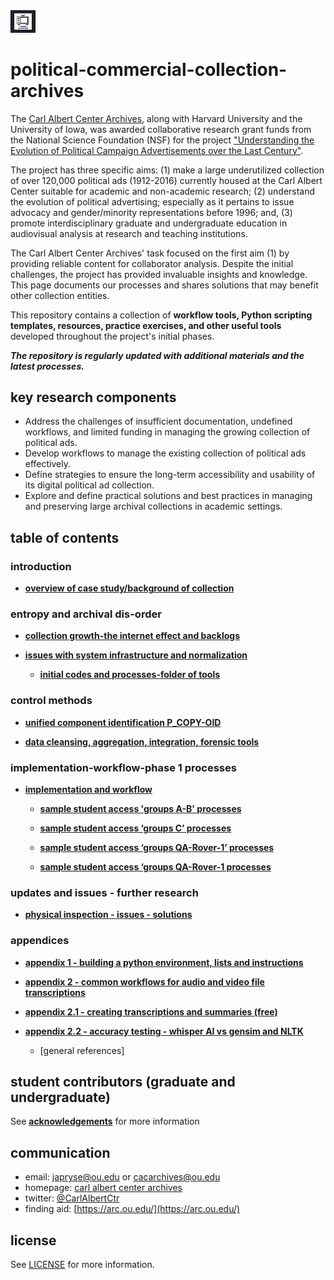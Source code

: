 <img src="https://github.com/prys0000/political-commercial-collection-archives/blob/main/images/polithumb_home.jpg" width=8% height=8%>

# political-commercial-collection-archives

The [Carl Albert Center Archives](https://www.ou.edu/carlalbertcenter/congressional-collection), along with Harvard University and the University of Iowa, was awarded collaborative research grant funds from the National Science Foundation (NSF) for the project ["Understanding the Evolution of Political Campaign Advertisements over the Last Century"](https://s-lib024.lib.uiowa.edu/campaignvids/people.html).

The project has three specific aims: (1) make a large underutilized collection of  over 120,000 political ads (1912-2016) currently housed at the Carl Albert Center suitable for academic and non-academic research; (2) understand the evolution of political advertising; especially as it pertains to issue advocacy and gender/minority representations before 1996; and, (3) promote interdisciplinary graduate and undergraduate education in audiovisual analysis at research and teaching institutions. ​

The Carl Albert Center Archives' task focused on the first aim (1) by providing reliable content for collaborator analysis. Despite the initial challenges, the project has provided invaluable insights and knowledge. This page documents our processes and shares solutions that may benefit other collection entities. 

This repository contains a collection of **workflow tools, Python scripting templates, resources, practice exercises, and other useful tools** developed throughout the project's initial phases. 

***The repository is regularly updated with additional materials and the latest processes.*** 

## **key research components**

- Address the challenges of insufficient documentation, undefined workflows, and limited funding in managing the growing collection of political ads.
- Develop workflows to manage the existing collection of political ads effectively.
- Define strategies to ensure the long-term accessibility and usability of its digital political ad collection.
- Explore and define practical solutions and best practices in managing and preserving large archival collections in academic settings.


## table of contents


### **introduction**

  * [**overview of case study/background of collection**](https://github.com/prys0000/political-commercial-collection-archives/blob/main/documentation/case-study.md)

 

### **entropy and archival dis-order**

* [**collection growth-the internet effect and backlogs**](https://github.com/prys0000/political-commercial-collection-archives/blob/main/documentation/collection-growth-initial-analysis.md)

* [**issues with system infrastructure and normalization**](https://github.com/prys0000/political-commercial-collection-archives/blob/main/documentation/issues%20with%20system%20infrastructure%20and%20normalization.md)

  * [**initial codes and processes-folder of tools**](https://github.com/prys0000/political-commercial-collection-archives/tree/main/initial-codes-processes) 


### **control methods**

* [**unified component identification P_COPY-OID**](https://github.com/prys0000/political-commercial-collection-archives/blob/main/documentation/control-methods.md)

* [**data cleansing, aggregation, integration, forensic tools**](https://github.com/prys0000/political-commercial-collection-archives/blob/2ac2ee2f024bc7851aa1179fa2970eb880de4b2d/documentation/implementation-workflow.md)


### **implementation-workflow-phase 1 processes**

* [**implementation and workflow**](https://github.com/prys0000/political-commercial-collection-archives/blob/main/documentation/implementation-workflow.md)

  * [**sample student access 'groups A-B' processes**](https://github.com/prys0000/political-commercial-collection-archives/blob/main/documentation/groups%20A-B%20processes.md)

  * [**sample student access ‘groups C’ processes**](https://github.com/prys0000/political-commercial-collection-archives/blob/main/documentation/groups%20C%20processes.md)

  * [**sample student access ‘groups QA-Rover-1’ processes**](https://github.com/prys0000/political-commercial-collection-archives/blob/main/documentation/groups%20QA-Rover-1.md)

  * [**sample student access ‘groups QA-Rover-1 processes**](https://github.com/prys0000/political-commercial-collection-archives/blob/main/documentation/groups%20QA-Rover-2.md)

### **updates and issues - further research**

* [**physical inspection - issues - solutions**](https://github.com/prys0000/political-commercial-collection-archives/blob/210039a5f27d2264fa19ebe9076ac9c3a5902902/appendix%203%20-%20follow-up.md)

### **appendices**

* [**appendix 1 - building a python environment, lists and instructions**](https://github.com/prys0000/political-commercial-collection-archives/blob/main/appendix%201%20-%20python%20list%20and%20instructions.md)

* [**appendix 2 - common workflows for audio and video file transcriptions**](https://github.com/prys0000/political-commercial-collection-archives/blob/main/appendix%202%20-%20common-workflows-transcriptions.md)

* [**appendix 2.1 -  creating transcriptions and summaries (free)**](https://github.com/prys0000/political-commercial-collection-archives/blob/3cb9d49951842cb73c768ce944f59dbc0e305f13/appendix%202.1%20-%20free%20transcription%20and%20summaries%20workflow.md)

* [**appendix 2.2 -  accuracy testing - whisper AI vs gensim and NLTK**](https://github.com/prys0000/political-commercial-collection-archives/blob/3cb9d49951842cb73c768ce944f59dbc0e305f13/appendix%202.2%20-%20accuracy%20testing.md)

  * [general references]



## student contributors (graduate and undergraduate)
See [**acknowledgements**](https://github.com/prys0000/political-commercial-collection-archives/blob/main/acknowledgements.md) for more information

## communication

- email: [japryse@ou.edu](japryse@ou.edu) or [cacarchives@ou.edu](cacarchives@ou.edu)
- homepage: [carl albert center archives](https://www.ou.edu/carlalbertcenter/congressional-collection)
- twitter: [@CarlAlbertCtr](https://twitter.com/CarlAlbertCtr)
- finding aid: [https://arc.ou.edu/](https://arc.ou.edu/)

## license

See [LICENSE](https://github.com/prys0000/congressional-portal-project/blob/main/LICENSE.md) for more information.






